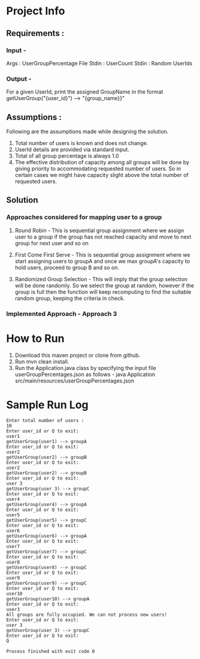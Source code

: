 # Project Info
## Requirements :
### Input -
Args  : UserGroupPercentage File
Stdin : UserCount
Stdin : Random UserIds

### Output -
For a given UserId, print the assigned GroupName in the format getUserGroup("{user_id}") --> "{group_name}}"

## Assumptions :
Following are the assumptions made while designing the solution.

1. Total number of users is known and does not change.
2. UserId details are provided via standard input.
3. Total of all group percentage is always 1.0
4. The effective distribution of capacity among all groups will be done by giving priority to
accommodating requested number of users. So in certain cases we might have capacity slight above
the total number of requested users.

## Solution
### Approaches considered for mapping user to a group

1. Round Robin -
This is sequential group assignment where we assign user to a group if the group has not reached capacity and
move to next group for next user and so on

2. First Come First Serve -
This is sequential group assignment where we start assigning users to groupA and once we max groupA's capacity
to hold users, proceed to group B and so on.

3. Randomized Group Selection -
This will imply that the group selection will be done randomly. So we select the group at random, however if 
the group is full then the function will keep recomputing to find the suitable random group, keeping the 
criteria in check.

### Implemented Approach - Approach 3


# How to Run

1. Download this maven project or clone from github.
2. Run mvn clean install.
3. Run the Application.java class by specifying the input file userGroupPercentages.json as follows -
    java Application src/main/resources/userGroupPercentages.json
   

# Sample Run Log
```
Enter total number of users :
10
Enter user_id or Q to exit:
user1
getUserGroup(user1) --> groupA
Enter user_id or Q to exit:
user2
getUserGroup(user2) --> groupB
Enter user_id or Q to exit:
user2
getUserGroup(user2) --> groupB
Enter user_id or Q to exit:
user 3
getUserGroup(user 3) --> groupC
Enter user_id or Q to exit:
user4
getUserGroup(user4) --> groupA
Enter user_id or Q to exit:
user5
getUserGroup(user5) --> groupC
Enter user_id or Q to exit:
user6
getUserGroup(user6) --> groupA
Enter user_id or Q to exit:
user7
getUserGroup(user7) --> groupC
Enter user_id or Q to exit:
user8
getUserGroup(user8) --> groupC
Enter user_id or Q to exit:
user9
getUserGroup(user9) --> groupC
Enter user_id or Q to exit:
user10
getUserGroup(user10) --> groupA
Enter user_id or Q to exit:
user3
All groups are fully occupied. We can not process new users!
Enter user_id or Q to exit:
user 3
getUserGroup(user 3) --> groupC
Enter user_id or Q to exit:
Q

Process finished with exit code 0
```

